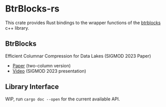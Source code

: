 # BtrBlocks-rs

This crate provides Rust bindings to the wrapper functions of the [btrblocks](https://github.com/maxi-k/btrblocks) c++ library.

## BtrBlocks
Efficient Columnar Compression for Data Lakes (SIGMOD 2023 Paper)
- [Paper](https://bit.ly/btrblocks) (two-column version)
- [Video](https://dl.acm.org/doi/10.1145/3589263) (SIGMOD 2023 presentation)

## Library Interface
WIP, run `cargo doc --open` for the current available API.
